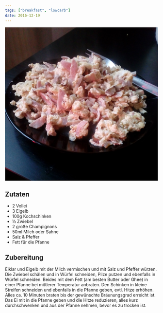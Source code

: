 ```yaml
---
tags: ["breakfast", "lowcarb"]
date: 2016-12-19
---
```


![](../uploads/ruehrei-mit-schinken-und-champignons.jpg)

## Zutaten
- 2     Vollei
- 3     Eigelb
- 100g  Kochschinken
- ½     Zwiebel
- 2     große Champignons
- 50ml  Milch oder Sahne
- Salz & Pfeffer
- Fett für die Pfanne

## Zubereitung
Eiklar und Eigelb mit der Milch vermischen und mit Salz und Pfeffer würzen.
Die Zwiebel schälen und in Würfel schneiden, Pilze putzen und ebenfalls in Würfel schneiden. Beides mit dem Fett (am besten Butter oder Ghee) in einer Pfanne bei mittlerer Temperatur anbraten. Den Schinken in kleine Streifen schneiden und ebenfalls in die Pfanne geben, evtl. Hitze erhöhen.
Alles ca. 10 Minuten braten bis der gewünschte Bräunungsgrad erreicht ist. Das Ei mit in die Pfanne geben und die Hitze reduzieren, alles kurz durchschwenken und aus der Pfanne nehmen, bevor es zu trocken ist.

